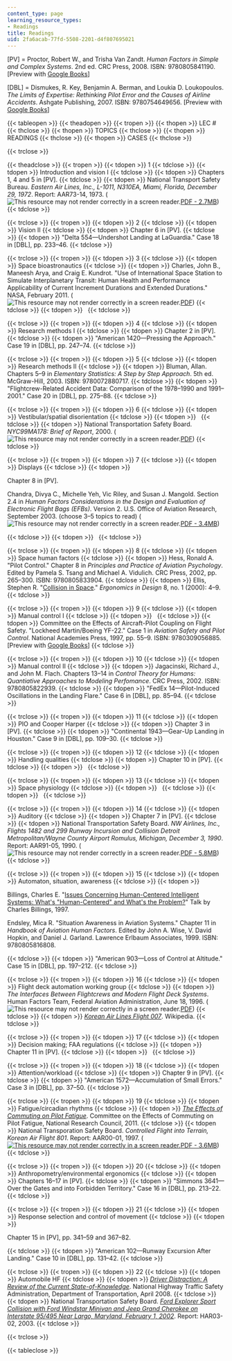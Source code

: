 ```yaml
---
content_type: page
learning_resource_types:
- Readings
title: Readings
uid: 2fa6acab-77fd-5508-2201-d4f807695021
---
```


\[PV\] = Proctor, Robert W., and Trisha Van Zandt. _Human Factors in Simple and Complex Systems_. 2nd ed. CRC Press, 2008. ISBN: 9780805841190. \[Preview with [Google Books](http://books.google.com/books?id=LfqDZ1VEmyoC&pg=PAfrontcover)\]

\[DBL\] = Dismukes, R. Key, Benjamin A. Berman, and Loukia D. Loukopoulos. _The Limits of Expertise: Rethinking Pilot Error and the Causes of Airline Accidents_. Ashgate Publishing, 2007. ISBN: 9780754649656. \[Preview with [Google Books](http://books.google.com/books?id=mMxaYxhu0l0C&pg=PAfrontcover
)\]

{{< tableopen >}}
{{< theadopen >}}
{{< tropen >}}
{{< thopen >}}
LEC #
{{< thclose >}}
{{< thopen >}}
TOPICS
{{< thclose >}}
{{< thopen >}}
READINGS
{{< thclose >}}
{{< thopen >}}
CASES
{{< thclose >}}

{{< trclose >}}

{{< theadclose >}}
{{< tropen >}}
{{< tdopen >}}
1
{{< tdclose >}}
{{< tdopen >}}
Introduction and vision I
{{< tdclose >}}
{{< tdopen >}}
Chapters 1, 4 and 5 in \[PV\].
{{< tdclose >}}
{{< tdopen >}}
National Transport Safety Bureau. _Eastern Air Lines, Inc., L-1011, N310EA, Miami, Florida, December 29, 1972_. Report: AAR73-14, 1973. (![This resource may not render correctly in a screen reader.](/images/inacessible.gif)[PDF - 2.7MB](http://libraryonline.erau.edu/online-full-text/ntsb/aircraft-accident-reports/AAR73-14.pdf))
{{< tdclose >}}

{{< trclose >}}
{{< tropen >}}
{{< tdopen >}}
2
{{< tdclose >}}
{{< tdopen >}}
Vision II
{{< tdclose >}}
{{< tdopen >}}
Chapter 6 in \[PV\].
{{< tdclose >}}
{{< tdopen >}}
"Delta 554—Undershot Landing at LaGuardia." Case 18 in \[DBL\], pp. 233–46.
{{< tdclose >}}

{{< trclose >}}
{{< tropen >}}
{{< tdopen >}}
3
{{< tdclose >}}
{{< tdopen >}}
Space bioastronautics
{{< tdclose >}}
{{< tdopen >}}
Charles, John B., Maneesh Arya, and Craig E. Kundrot. "Use of International Space Station to Simulate Interplanetary Transit: Human Health and Performance Applicability of Current Increment Durations and Extended Durations." NASA, February 2011. (![This resource may not render correctly in a screen reader.](/images/inacessible.gif)[PDF](https://ston.jsc.nasa.gov/collections/trs/_techrep/TM-2011-216143.pdf))
{{< tdclose >}}
{{< tdopen >}}
 
{{< tdclose >}}

{{< trclose >}}
{{< tropen >}}
{{< tdopen >}}
4
{{< tdclose >}}
{{< tdopen >}}
Research methods I
{{< tdclose >}}
{{< tdopen >}}
Chapter 2 in \[PV\].
{{< tdclose >}}
{{< tdopen >}}
"American 1420—Pressing the Approach." Case 19 in \[DBL\], pp. 247–74.
{{< tdclose >}}

{{< trclose >}}
{{< tropen >}}
{{< tdopen >}}
5
{{< tdclose >}}
{{< tdopen >}}
Research methods II
{{< tdclose >}}
{{< tdopen >}}
Bluman, Allan. Chapters 5–9 in _Elementary Statistics: A Step by Step Approach_. 5th ed. McGraw-Hill, 2003. ISBN: 9780072880717.
{{< tdclose >}}
{{< tdopen >}}
"Flightcrew-Related Accident Data: Comparison of the 1978–1990 and 1991–2001." Case 20 in \[DBL\], pp. 275–88.
{{< tdclose >}}

{{< trclose >}}
{{< tropen >}}
{{< tdopen >}}
6
{{< tdclose >}}
{{< tdopen >}}
Vestibular/spatial disorientation
{{< tdclose >}}
{{< tdopen >}}
 
{{< tdclose >}}
{{< tdopen >}}
National Transportation Safety Board. _NYC99MA178: Brief of Report_, 2000. (![This resource may not render correctly in a screen reader.](/images/inacessible.gif)[PDF](http://libraryonline.erau.edu/online-full-text/ntsb/miscellaneous-reports/NYC99MA178a.pdf))
{{< tdclose >}}

{{< trclose >}}
{{< tropen >}}
{{< tdopen >}}
7
{{< tdclose >}}
{{< tdopen >}}
Displays
{{< tdclose >}}
{{< tdopen >}}


Chapter 8 in \[PV\].

Chandra, Divya C., Michelle Yeh, Vic Riley, and Susan J. Mangold. Section 2.4 in _Human Factors Considerations in the Design and Evaluation of Electronic Flight Bags (EFBs)_. Version 2. U.S. Office of Aviation Research, September 2003. (choose 3–5 topics to read) (![This resource may not render correctly in a screen reader.](/images/inacessible.gif)[PDF - 3.4MB](http://ntl.bts.gov/lib/34000/34200/34292/DOT-VNTSC-FAA-03-07.pdf))


{{< tdclose >}}
{{< tdopen >}}
 
{{< tdclose >}}

{{< trclose >}}
{{< tropen >}}
{{< tdopen >}}
8
{{< tdclose >}}
{{< tdopen >}}
Space human factors
{{< tdclose >}}
{{< tdopen >}}
Hess, Ronald A. "Pilot Control." Chapter 8 in _Principles and Practice of Aviation Psychology_. Edited by Pamela S. Tsang and Michael A. Vidulich. CRC Press, 2002, pp. 265–300. ISBN: 9780805833904.
{{< tdclose >}}
{{< tdopen >}}
Ellis, Stephen R. "[Collision in Space](http://www.ncbi.nlm.nih.gov/pubmed/12162316)." _Ergonomics in Design_ 8, no. 1 (2000): 4–9.
{{< tdclose >}}

{{< trclose >}}
{{< tropen >}}
{{< tdopen >}}
9
{{< tdclose >}}
{{< tdopen >}}
Manual control I
{{< tdclose >}}
{{< tdopen >}}
 
{{< tdclose >}}
{{< tdopen >}}
Committee on the Effects of Aircraft-Pilot Coupling on Flight Safety. "Lockheed Martin/Boeing YF-22." Case 1 in _Aviation Safety and Pilot Control_. National Academies Press, 1997, pp. 55–9. ISBN: 9780309056885. \[Preview with [Google Books](http://books.google.com/books?id=w56Y9ayzq44C&pg=PA55=onepage)\]
{{< tdclose >}}

{{< trclose >}}
{{< tropen >}}
{{< tdopen >}}
10
{{< tdclose >}}
{{< tdopen >}}
Manual control II
{{< tdclose >}}
{{< tdopen >}}
Jagacinski, Richard J., and John M. Flach. Chapters 13–14 in _Control Theory for Humans: Quantiative Approaches to Modeling Perfomance_. CRC Press, 2002. ISBN: 9780805822939.
{{< tdclose >}}
{{< tdopen >}}
"FedEx 14—Pilot-Induced Oscillations in the Landing Flare." Case 6 in \[DBL\], pp. 85–94.
{{< tdclose >}}

{{< trclose >}}
{{< tropen >}}
{{< tdopen >}}
11
{{< tdclose >}}
{{< tdopen >}}
PIO and Cooper Harper
{{< tdclose >}}
{{< tdopen >}}
Chapter 3 in \[PV\].
{{< tdclose >}}
{{< tdopen >}}
"Continental 1943—Gear-Up Landing in Houston." Case 9 in \[DBL\], pp. 109–30.
{{< tdclose >}}

{{< trclose >}}
{{< tropen >}}
{{< tdopen >}}
12
{{< tdclose >}}
{{< tdopen >}}
Handling qualities
{{< tdclose >}}
{{< tdopen >}}
Chapter 10 in \[PV\].
{{< tdclose >}}
{{< tdopen >}}
 
{{< tdclose >}}

{{< trclose >}}
{{< tropen >}}
{{< tdopen >}}
13
{{< tdclose >}}
{{< tdopen >}}
Space physiology
{{< tdclose >}}
{{< tdopen >}}
 
{{< tdclose >}}
{{< tdopen >}}
 
{{< tdclose >}}

{{< trclose >}}
{{< tropen >}}
{{< tdopen >}}
14
{{< tdclose >}}
{{< tdopen >}}
Auditory
{{< tdclose >}}
{{< tdopen >}}
Chapter 7 in \[PV\].
{{< tdclose >}}
{{< tdopen >}}
National Transportation Safety Board. _NW Airlines, Inc., Flights 1482 and 299 Runway Incursion and Collision Detroit Metropolitan/Wayne County Airport Romulus, Michigan, December 3, 1990_. Report: AAR91-05, 1990. (![This resource may not render correctly in a screen reader.](/images/inacessible.gif)[PDF - 5.8MB](http://libraryonline.erau.edu/online-full-text/ntsb/aircraft-accident-reports/AAR91-05.pdf))
{{< tdclose >}}

{{< trclose >}}
{{< tropen >}}
{{< tdopen >}}
15
{{< tdclose >}}
{{< tdopen >}}
Automaton, situation, awareness
{{< tdclose >}}
{{< tdopen >}}


Billings, Charles E. "[Issues Concerning Human-Centered Intelligent Systems: What's "Human-Centered" and What's the Problem?](http://www.ifp.illinois.edu/nsfhcs/talks/billings.html)" Talk by Charles Billings, 1997.

Endsley, Mica R. "Situation Awareness in Aviation Systems." Chapter 11 in _Handbook of Aviation Human Factors_. Edited by John A. Wise, V. David Hopkin, and Daniel J. Garland. Lawrence Erlbaum Associates, 1999. ISBN: 9780805816808.


{{< tdclose >}}
{{< tdopen >}}
"American 903—Loss of Control at Altitude." Case 15 in \[DBL\], pp. 197–212.
{{< tdclose >}}

{{< trclose >}}
{{< tropen >}}
{{< tdopen >}}
16
{{< tdclose >}}
{{< tdopen >}}
Flight deck automation working group
{{< tdclose >}}
{{< tdopen >}}
_The Interfaces Between Flightcrews and Modern Flight Deck Systems_. Human Factors Team, Federal Aviation Administration, June 18, 1996. (![This resource may not render correctly in a screen reader.](/images/inacessible.gif)[PDF](http://www.tc.faa.gov/its/worldpac/techrpt/hffaces.pdf))
{{< tdclose >}}
{{< tdopen >}}
[_Korean Air Lines Flight 007_](http://en.wikipedia.org/wiki/Korean_Air_Lines_Flight_007). Wikipedia.
{{< tdclose >}}

{{< trclose >}}
{{< tropen >}}
{{< tdopen >}}
17
{{< tdclose >}}
{{< tdopen >}}
Decision making; FAA regulations
{{< tdclose >}}
{{< tdopen >}}
Chapter 11 in \[PV\].
{{< tdclose >}}
{{< tdopen >}}
 
{{< tdclose >}}

{{< trclose >}}
{{< tropen >}}
{{< tdopen >}}
18
{{< tdclose >}}
{{< tdopen >}}
Attention/workload
{{< tdclose >}}
{{< tdopen >}}
Chapter 9 in \[PV\].
{{< tdclose >}}
{{< tdopen >}}
"American 1572—Accumulation of Small Errors." Case 3 in \[DBL\], pp. 37–50.
{{< tdclose >}}

{{< trclose >}}
{{< tropen >}}
{{< tdopen >}}
19
{{< tdclose >}}
{{< tdopen >}}
Fatigue/circadian rhythms
{{< tdclose >}}
{{< tdopen >}}
[_The Effects of Commuting on Pilot Fatigue_](http://www.nap.edu/catalog.php?record_id=13201). Committee on the Effects of Commuting on Pilot Fatigue, National Research Council, 2011.
{{< tdclose >}}
{{< tdopen >}}
National Transporation Safety Board. _Controlled Flight into Terrain, Korean Air Flight 801_. Report: AAR00-01, 1997. ([![This resource may not render correctly in a screen reader.](/images/inacessible.gif)PDF - 3.6MB](http://www.ntsb.gov/investigations/AccidentReports/Reports/AAR0001.pdf))
{{< tdclose >}}

{{< trclose >}}
{{< tropen >}}
{{< tdopen >}}
20
{{< tdclose >}}
{{< tdopen >}}
Anthropometry/environmental ergonomics
{{< tdclose >}}
{{< tdopen >}}
Chapters 16–17 in \[PV\].
{{< tdclose >}}
{{< tdopen >}}
"Simmons 3641—Over the Gates and into Forbidden Territory." Case 16 in \[DBL\], pp. 213–22.
{{< tdclose >}}

{{< trclose >}}
{{< tropen >}}
{{< tdopen >}}
21
{{< tdclose >}}
{{< tdopen >}}
Response selection and control of movement
{{< tdclose >}}
{{< tdopen >}}


Chapter 15 in \[PV\], pp. 341–59 and 367–82.


{{< tdclose >}}
{{< tdopen >}}
"American 102—Runway Excursion After Landing." Case 10 in \[DBL\], pp. 131–42.
{{< tdclose >}}

{{< trclose >}}
{{< tropen >}}
{{< tdopen >}}
22
{{< tdclose >}}
{{< tdopen >}}
Automobile HF
{{< tdclose >}}
{{< tdopen >}}
[_Driver Distraction: A Review of the Current State-of-Knowledge_](http://www.scribd.com/doc/12073978/Driver-Distraction-A-Review-of-the-Current-StateofKnowledge). National Highway Traffic Safety Administration, Department of Transportation, April 2008.
{{< tdclose >}}
{{< tdopen >}}
National Transportation Safety Board. [_Ford Explorer Sport Collision with Ford Windstar Minivan and Jeep Grand Cherokee on Interstate 95/495 Near Largo, Maryland, February 1, 2002_](http://www.ntsb.gov/investigations/AccidentReports/Pages/HAR0302.aspx). Report: HAR03-02, 2003.
{{< tdclose >}}

{{< trclose >}}

{{< tableclose >}}